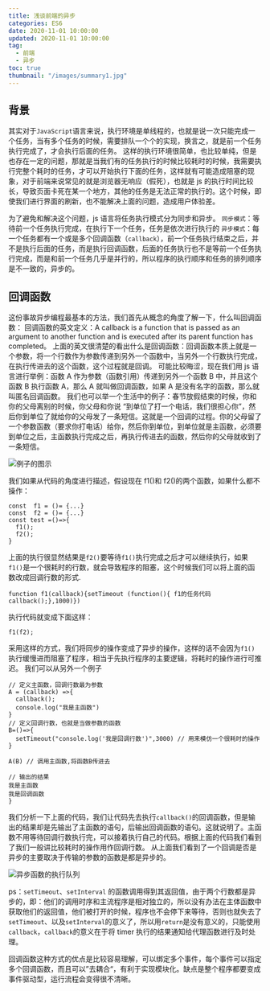 ```yaml
---
title: 浅谈前端的异步
categories: ES6
date: 2020-11-01 10:00:00
updated: 2020-11-01 10:00:00
tag:
  - 前端
  - 异步
toc: true
thumbnail: "/images/summary1.jpg"
---
```


## 背景

其实对于`JavaScript`语言来说，执行环境是单线程的，也就是说一次只能完成一个任务，当有多个任务的时候，需要排队一个个的实现，换言之，就是前一个任务执行完成了，才会执行后面的任务。
这样的执行环境很简单，也比较单纯，但是也存在一定的问题，那就是当我们有的任务执行的时候比较耗时的时候，我需要执行完整个耗时的任务，才可以开始执行下面的任务，这样就有可能造成阻塞的现象，对于前端来说常见的就是浏览器无响应（假死），也就是 js 的执行时间比较长，导致页面卡死在某一个地方，其他的任务是无法正常的执行的。这个时候，即使我们进行界面的刷新，也不能解决上面的问题，造成用户体验差。

<!--more-->

为了避免和解决这个问题，js 语言将任务执行模式分为同步和异步。
`同步模式`：等待前一个任务执行完成，在执行下一个任务，任务是依次进行执行的
`异步模式`：每一个任务都有一个或是多个回调函数（`callback`），前一个任务执行结束之后，并不是执行后面的任务，而是执行回调函数，后面的任务执行也不是等前一个任务执行完成，而是和前一个任务几乎是并行的，所以程序的执行顺序和任务的排列顺序是不一致的，异步的。

## 回调函数

这份事故异步编程最基本的方法，我们首先从概念的角度了解一下，什么叫回调函数：
回调函数的英文定义：A callback is a function that is passed as an argument to another function and is executed after its parent function has completed。
上面的英文很清楚的看出什么是回调函数：回调函数本质上就是一个参数，将一个行数作为参数传递到另外一个函数中，当另外一个行数执行完成，在执行传进去的这个函数，这个过程就是回调。
可能比较晦涩，现在我们用 js 语言进行举例：函数 A 作为参数（函数引用）传递到另外一个函数 B 中，并且这个函数 B 执行函数 A，那么 A 就叫做回调函数，如果 A 是没有名字的函数，那么就叫匿名回调函数。
我们也可以举一个生活中的例子：春节放假结束的时候，你和你的父母离别的时候，你父母和你说 “到单位了打一个电话，我们很担心你”，然后你到单位了就给你的父母发了一条短信。这就是一个回调的过程。你的父母留了一个参数函数（要求你打电话）给你，然后你到单位，到单位就是主函数，必须要到单位之后，主函数执行完成之后，再执行传进去的函数，然后你的父母就收到了一条短信。

![例子的图示](https://upload-images.jianshu.io/upload_images/13681871-f14095524a0fb494.png?imageMogr2/auto-orient/strip%7CimageView2/2/w/1240)

我们如果从代码的角度进行描述，假设现在 f1()和 f2()的两个函数，如果什么都不操作：

```
const  f1 = ()= {...}
const  f2 = ()= {...}
const test =()=>{
  f1();
  f2();
}
```

上面的执行很显然结果是`f2()`要等待`f1()`执行完成之后才可以继续执行，如果`f1()`是一个很耗时的行数，就会导致程序的阻塞，这个时候我们可以将上面的函数改成回调行数的形式.

```
function f1(callback){setTimeout (function(){ f1的任务代码callback();},1000)})
```

执行代码就变成下面这样：

```
f1(f2);
```

采用这样的方式，我们将同步的操作变成了异步的操作，这样的话不会因为`f1()`执行缓慢进而阻塞了程序，相当于先执行程序的主要逻辑，将耗时的操作进行可推迟。
我们可以从另外一个例子

```
// 定义主函数，回调行数最为参数
A = (callback) =>{
  callback();
  console.log("我是主函数")
}
// 定义回调行数，也就是当做参数的函数
B=()=>{
  setTimeout("console.log('我是回调行数')",3000) // 用来模仿一个很耗时的操作
}

A(B) // 调用主函数,将函数B传进去

// 输出的结果
我是主函数
我是回调函数
}
```

我们分析一下上面的代码，我们让代码先去执行`callback()`的回调函数，但是输出的结果却是先输出了主函数的语句，后输出回调函数的语句。这就说明了。主函数不用等待回调行数执行完，可以接着执行自己的代码。根据上面的代码我们看到了我们一般讲比较耗时的操作用作回调行数。
从上面我们看到了一个回调是否是异步的主要取决于传输的参数的函数是都是异步的。

![异步函数的执行队列](https://upload-images.jianshu.io/upload_images/13681871-4734d96c5462f7fb.png?imageMogr2/auto-orient/strip%7CimageView2/2/w/1240)

ps：`setTimeout`、`setInterval` 的函数调用得到其返回值，由于两个行数都是异步的，即：他们的调用时序和主流程序是相对独立的，所以没有办法在主体函数中获取他们的返回值，他们被打开的时候，程序也不会停下来等待，否则也就失去了`setTimeout`、以及`setInterval`的意义了，所以用`return`是没有意义的，只能使用`callback`，`callback`的意义在于将 timer 执行的结果通知给代理函数进行及时处理。

回调函数这种方式的优点是比较容易理解，可以绑定多个事件，每个事件可以指定多个回调函数，而且可以”去耦合“，有利于实现模块化。缺点是整个程序都要变成事件驱动型，运行流程会变得很不清晰。
